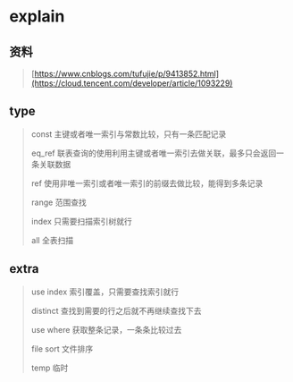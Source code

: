 # explain

## 资料

> [https://www.cnblogs.com/tufujie/p/9413852.html](https://cloud.tencent.com/developer/article/1093229)

## type

> const  主键或者唯一索引与常数比较，只有一条匹配记录
>
> eq\_ref  联表查询的使用利用主键或者唯一索引去做关联，最多只会返回一条关联数据
>
> ref 使用非唯一索引或者唯一索引的前缀去做比较，能得到多条记录
>
> range 范围查找
>
> index  只需要扫描索引树就行
>
> all  全表扫描

## extra

> use index 索引覆盖，只需要查找索引就行
>
> distinct 查找到需要的行之后就不再继续查找下去
>
> use where   获取整条记录，一条条比较过去
>
> file sort 文件排序
>
> temp 临时




